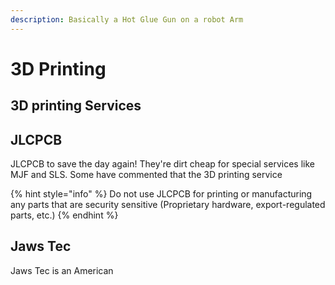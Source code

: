 ```yaml
---
description: Basically a Hot Glue Gun on a robot Arm
---
```


# 3D Printing

## 3D printing Services

## JLCPCB

JLCPCB to save the day again! They're dirt cheap for special services like MJF and SLS. Some have commented that the 3D printing service&#x20;

{% hint style="info" %}
Do not use JLCPCB for printing or manufacturing any parts that are security sensitive (Proprietary hardware, export-regulated parts, etc.)&#x20;
{% endhint %}

## Jaws Tec

Jaws Tec is an American
